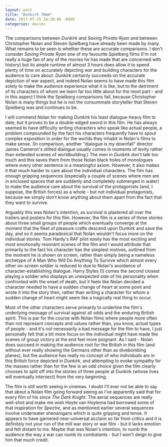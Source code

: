 ```yaml
---
layout: post
title: "Dunkirk 70mm"
date: 2017-07-25 18:30:00 -0800
categories: movies
---
```

The comparisons between *Dunkirk* and *Saving Private Ryan* and between Christopher Nolan and Steven Spielberg have already been made by many. What remains to be seen is whether these are accurate comparisons. I don't consider *Saving Private Ryan* one of my favourite Spielberg films (I'm not really a huge fan of any of the movies he has made that are concerned with history) but its ample runtime of almost 3 hours does allow it to spend plenty of time on accurately depicting war and building characters for the audience to care about. *Dunkirk* certainly succeeds on the accurate depiction of war aspect, and indeed Nolan seems to have made this film solely to make the audience experience what it is like, but to the detriment of its characters of whom we learn far too little about for the most part - and in this aspect I think the Spielberg comparisons fail, because Christopher Nolan is many things but he is not the consummate storyteller that Steven Spielberg was and continues to be.

I will commend Nolan for making *Dunkirk* his least dialogue-heavy film to date, but it proves to be a double-edged sword in this film. He has always seemed to have difficulty writing characters who speak like actual people, a problem compounded by the fact his characters frequently have to spout complex exposition in order for the worlds they inhabit in Nolan's films to make sense. (In comparison, another "dialogue is my downfall" director James Cameron's stilted dialogue usually comes in moments of levity rather than extended scenes of worldbuilding.) The men in *Dunkirk* don't talk too much and this saves them from those Nolan black holes of monologues where every other sentence is a meaningful axiom. However, it also makes it that much harder to care about the individual characters. The film has enough gripping sequences (especially a couple of scenes where men are in enclosed spaces that are suddenly and completely submerged in water) to make the audience care about the survival of the protagonists (and, I suppose, the British forces) as a whole - but not individual protagonists, because we simply don't know anything about them apart from the fact that they want to survive.

Arguably this was Nolan's intention, as survival is plastered all over the trailers and posters for this film. However, the film is a series of three stories about three small groups of people which eventually converge at the moment that the fleet of pleasure crafts descend upon Dunkirk and save the day, and so it seems paradoxical that Nolan wouldn't focus more on the individual stories. Tom Hardy's RAF pilot easily has the most exciting and most emotionally resonant scenes of the film and I would attribute that primarily to the fact his character has the simplest motives, outlined from the moment he is shown on screen, rather than simply being a nameless archetype of A Man Who Will Do Anything To Survive which almost every other on-screen soldier is reduced to due to Nolan's avoidance of character-establishing dialogue. Harry Styles (!) comes the second closest playing a soldier who displays an unexpected side of his personality when confronted with the onset of death, but it feels like Nolan decided a character needed to have a sudden change of heart at some point and wrote it into the story then, rather than writing a character for whom a sudden change of heart might seem like a tragically real thing to occur.

Most of the other characters serve primarily to underline the film's underlying message of survival against all odds and the enduring British spirit. This is par for the course with Nolan films where people more often than not represent concepts and values rather than, you know, actual types of people - and it's not necessarily a bad message for the film to have, I just personally felt that a bit more focus on the individual might have made the scenes of group victory at the end feel more poignant. As I said - Nolan does succeed in making the audience root for the British in this film (and without ever really showing the Germans other than as divebombing planes), but the audience has really no concept of who individuals are in this British force depicted in *Dunkirk*, and attempting to evoke sympathy for the masses rather than for the few is an odd choice given the film clearly chooses to split off into the stories of three people at Dunkirk (whose lives will eventually intersect) from the very beginning.

The film is still worth seeing in cinemas. I doubt I'll ever not be able to say that about a Nolan film going forward seeing as I've apparently said that for every film of his since *The Dark Knight*. The aerial sequences are really well-shot and make me wish Hoyte van Hoytema had borrowed some of that inspiration for *Spectre*, and as mentioned earlier several sequences involve underwater shenanigans which is quite gripping and tense. It appears to have garnered near-universal acclaim so far from critics and it is definitely not your run of the mill war story or war film - but it lacks emotion and felt distant to me. Maybe that was Nolan's intention, to numb the audience the way a war can numb its combatants - but I won't deign to give him that much credit.
